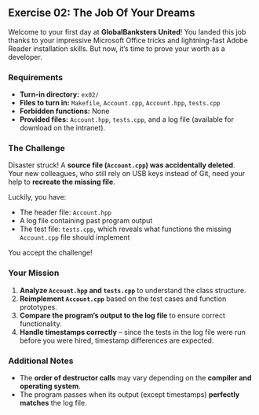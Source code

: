 ## Exercise 02: The Job Of Your Dreams

Welcome to your first day at **GlobalBanksters United**! You landed this job thanks to your impressive Microsoft Office tricks and lightning-fast Adobe Reader installation skills. But now, it’s time to prove your worth as a developer.

### Requirements

- **Turn-in directory:** `ex02/`
- **Files to turn in:** `Makefile`, `Account.cpp`, `Account.hpp`, `tests.cpp`
- **Forbidden functions:** None  
- **Provided files:** `Account.hpp`, `tests.cpp`, and a log file (available for download on the intranet).  

### The Challenge

Disaster struck! A **source file (`Account.cpp`) was accidentally deleted**.  
Your new colleagues, who still rely on USB keys instead of Git, need your help to **recreate the missing file**.  

Luckily, you have:  
- The header file: `Account.hpp`  
- A log file containing past program output  
- The test file: `tests.cpp`, which reveals what functions the missing `Account.cpp` file should implement  

You accept the challenge!  

### Your Mission

1. **Analyze `Account.hpp` and `tests.cpp`** to understand the class structure.  
2. **Reimplement `Account.cpp`** based on the test cases and function prototypes.  
3. **Compare the program’s output to the log file** to ensure correct functionality.  
4. **Handle timestamps correctly** – since the tests in the log file were run before you were hired, timestamp differences are expected.  

### Additional Notes

- The **order of destructor calls** may vary depending on the **compiler and operating system**.  
- The program passes when its output (except timestamps) **perfectly matches** the log file.  
